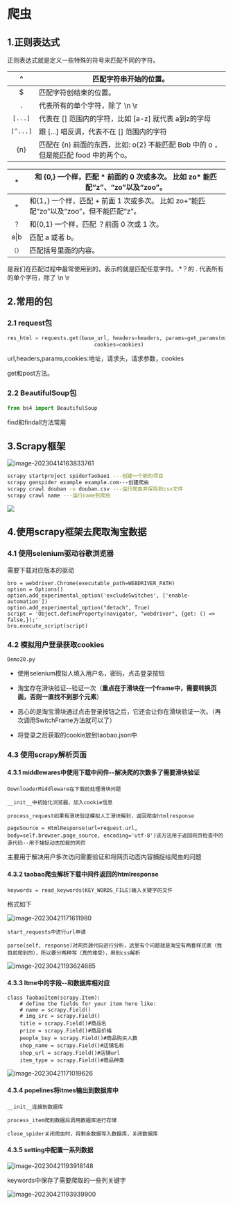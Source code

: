 # 爬虫

## 1.正则表达式

正则表达式就是定义一些特殊的符号来匹配不同的字符。

|    ^     | 匹配字符串开始的位置。                                       |
| :------: | ------------------------------------------------------------ |
|    $     | 匹配字符创结束的位置。                                       |
|    .     | 代表所有的单个字符，除了 \n \r                               |
| `[...]`  | 代表在 [] 范围内的字符，比如 [a-z] 就代表 a到z的字母         |
| `[^...]` | 跟 [...] 唱反调，代表不在 [] 范围内的字符                    |
|   {n}    | 匹配在 {n} 前面的东西，比如: o{2} 不能匹配 Bob 中的 o ，但是能匹配 food 中的两个o。 |

|  `*`   | 和 {0,} 一个样，匹配 * 前面的 0 次或多次。 比如 zo* 能匹配“z”、“zo”以及“zoo”。 |
| :----: | ------------------------------------------------------------ |
|  `+`   | 和{1，} 一个样，匹配 + 前面 1 次或多次。 比如 zo+”能匹配“zo”以及“zoo”，但不能匹配“z”。 |
|  `？`  | 和{0,1} 一个样，匹配 ？前面 0 次或 1 次。                    |
|  a\|b  | 匹配 a 或者 b。                                              |
| `（）` | 匹配括号里面的内容。                                         |

是我们在匹配过程中最常使用到的，表示的就是匹配任意字符。.*？的 . 代表所有的单个字符，除了 \n \r

## 2.常用的包

### 2.1 request包

```python
res_html = requests.get(base_url, headers=headers, params=get_params(mid, chksm, exportkey, sn, pass_ticket,idx),
                            cookies=cookies)
```

url,headers,params,cookies:地址，请求头，请求参数，cookies

get和post方法。

### 2.2 BeautifulSoup包

```python
from bs4 import BeautifulSoup
```

find和findall方法常用

## 3.Scrapy框架

![image-20230414163833761](https://oss-img-fxk.oss-cn-beijing.aliyuncs.com/markdown/image-20230414163833761.png)

```bash
scrapy startproject spiderTaobao1 ---创建一个新的项目
scrapy genspider example example.com---创建爬虫
scrapy crawl douban -o douban.csv ---运行爬虫并保存到csv文件
scrapy crawl name ---运行name到爬虫
```

![](https://img-blog.csdnimg.cn/f67a52b97d8140b4a3b5f84c694133b2.png?x-oss-process=image/watermark,type_d3F5LXplbmhlaQ,shadow_50,text_Q1NETiBA6ZKi6ZOB55S35YS_,size_20,color_FFFFFF,t_70,g_se,x_16)





## 4.使用scrapy框架去爬取淘宝数据

### 4.1 使用selenium驱动谷歌浏览器

需要下载对应版本的驱动

```
bro = webdriver.Chrome(executable_path=WEBDRIVER_PATH)
option = Options()
option.add_experimental_option('excludeSwitches', ['enable-automation'])
option.add_experimental_option("detach", True)
script = 'Object.defineProperty(navigator, "webdriver", {get: () => false,});'
bro.execute_script(script)
```

### 4.2 模拟用户登录获取cookies

```
Demo20.py
```

- 使用selenium模拟人填入用户名，密码，点击登录按钮
- 淘宝存在滑块验证--验证一次（**重点在于滑块在一个frame中，需要转换页面，否则一直找不到那个元素**）

- 恶心的是淘宝滑块通过点击登录按钮之后，它还会让你在滑块验证一次。（再次调用SwitchFrame方法就可以了）
- 将登录之后获取的cookie放到taobao.json中

### 4.3 使用scrapy解析页面

#### 4.3.1 middlewares中使用下载中间件--解决爬的次数多了需要滑块验证

```
DownloaderMiddleware在下载前处理滑块问题
```

```
__init__中初始化浏览器，加入cookie信息
```

```
process_request如果有滑块验证模拟人工滑块解封，返回爬虫htmlresponse
```

```
pageSource = HtmlResponse(url=request.url, body=self.browser.page_source, encoding='utf-8')该方法用于返回网页检查中的源代码--用于捕捉动态加载的网页
```

主要用于解决用户多次访问需要验证和将网页动态内容捕捉给爬虫的问题

#### 4.3.2 taobao爬虫解析下载中间件返回的htmlresponse

```
keywords = read_keywords(KEY_WORDS_FILE)输入关键字的文件
```

格式如下

![image-20230421171611980](https://oss-img-fxk.oss-cn-beijing.aliyuncs.com/markdown/image-20230421171611980.png)



```
start_requests中进行url申请
```

```
parse(self, response)对网页源代码进行分析，这里有个问题就是淘宝有两套样式表（我目前爬到的），所以要分两种写（真的难受），用到css解析
```

![image-20230421193624685](https://oss-img-fxk.oss-cn-beijing.aliyuncs.com/markdown/image-20230421193624685.png)

#### 4.3.3 Itme中的字段--和数据库相对应

```
class TaobaoItem(scrapy.Item):
    # define the fields for your item here like:
    # name = scrapy.Field()
    # img_src = scrapy.Field()
    title = scrapy.Field()#商品名
    prize = scrapy.Field()#商品价格
    people_buy = scrapy.Field()#商品购买人数
    shop_name = scrapy.Field()#店铺名称
    shop_url = scrapy.Field()#店铺url
    item_type = scrapy.Field()#商品种类
```

![image-20230421171019626](https://oss-img-fxk.oss-cn-beijing.aliyuncs.com/markdown/image-20230421171019626.png)

#### 4.3.4 popelines将itmes输出到数据库中

```
__init__连接到数据库
```

```
process_item爬到数据后调用数据库进行存储
```

```
close_spider关闭爬虫时，将剩余数据写入数据库，关闭数据库
```

#### 4.3.5 setting中配置一系列数据

![image-20230421193918148](https://oss-img-fxk.oss-cn-beijing.aliyuncs.com/markdown/image-20230421193918148.png)

keywords中保存了需要爬取的一些列关键字

![image-20230421193939900](https://oss-img-fxk.oss-cn-beijing.aliyuncs.com/markdown/image-20230421193939900.png)
